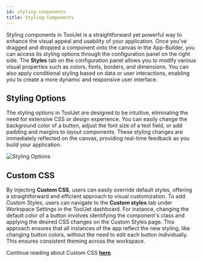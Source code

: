 ```yaml
---
id: styling-components
title: Styling Components
---
```


Styling components in ToolJet is a straightforward yet powerful way to enhance the visual appeal and usability of your application. Once you've dragged and dropped a component onto the canvas in the App-Builder, you can access its styling options through the configuration panel on the right side. The **Styles** tab on the configuration panel allows you to modify various visual properties such as colors, fonts, borders, and dimensions. You can also apply conditional styling based on data or user interactions, enabling you to create a more dynamic and responsive user interface.

<div style={{paddingTop:'24px', paddingBottom:'24px'}}>

## Styling Options
The styling options in ToolJet are designed to be intuitive, eliminating the need for extensive CSS or design experience. You can easily change the background color of a button, adjust the font size of a text field, or add padding and margins to layout components. These styling changes are immediately reflected on the canvas, providing real-time feedback as you build your application. 

<div style={{textAlign: 'center'}}>
    <img className="screenshot-full" src="/img/tooljet-concepts/styling-components/styling-options.gif" alt="Styling Options" />
</div>

</div>

<div style={{paddingTop:'24px', paddingBottom:'24px'}}>

## Custom CSS 
By injecting **Custom CSS**, users can easily override default styles, offering a straightforward and efficient approach to visual customization. To add Custom Styles, users can navigate to the **Custom styles** tab under Workspace Settings in the ToolJet dashboard. For instance, changing the default color of a button involves identifying the component's class and applying the desired CSS changes on the Custom Styles page. This approach ensures that all instances of the app reflect the new styling, like changing button colors, without the need to edit each button individually. This ensures consistent theming across the workspace.

</div>

Continue reading about Custom CSS **[here](/docs/app-builder/customstyles/)**.



